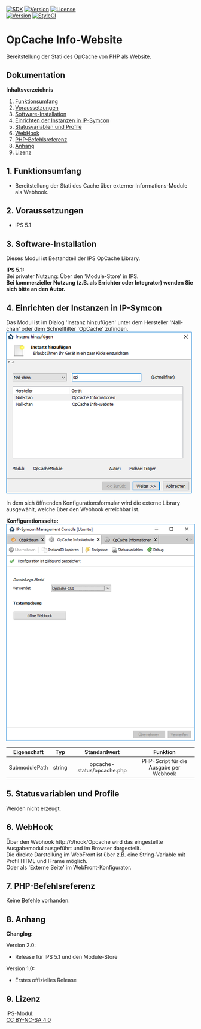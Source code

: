 [![SDK](https://img.shields.io/badge/Symcon-PHPModul-red.svg)](https://www.symcon.de/service/dokumentation/entwicklerbereich/sdk-tools/sdk-php/)
[![Version](https://img.shields.io/badge/Modul%20Version-2.0-blue.svg)]()
[![License](https://img.shields.io/badge/License-CC%20BY--NC--SA%204.0-green.svg)](https://creativecommons.org/licenses/by-nc-sa/4.0/)  
[![Version](https://img.shields.io/badge/Symcon%20Version-5.1%20%3E-green.svg)](https://www.symcon.de/forum/threads/30857-IP-Symcon-5-1-%28Stable%29-Changelog)
[![StyleCI](https://styleci.io/repos/125710396/shield?style=flat)](https://styleci.io/repos/125710396)  

# OpCache Info-Website  
Bereitstellung der Stati des OpCache von PHP als Website.  

## Dokumentation

**Inhaltsverzeichnis**

1. [Funktionsumfang](#1-funktionsumfang)  
2. [Voraussetzungen](#2-voraussetzungen)  
3. [Software-Installation](#3-software-installation) 
4. [Einrichten der Instanzen in IP-Symcon](#4-einrichten-der-instanzen-in-ip-symcon)
5. [Statusvariablen und Profile](#5-statusvariablen-und-profile)
6. [WebHook](#6-webhook)
7. [PHP-Befehlsreferenz](#7-php-befehlsreferenz) 
8. [Anhang](#8-anhang)  
9. [Lizenz](#9-lizenz)

## 1. Funktionsumfang

 - Bereitstellung der Stati des Cache über externer Informations-Module als Webhook.  

## 2. Voraussetzungen

 - IPS 5.1

## 3. Software-Installation

 Dieses Modul ist Bestandteil der IPS OpCache Library.  

**IPS 5.1:**  
   Bei privater Nutzung:
     Über den 'Module-Store' in IPS.  
   **Bei kommerzieller Nutzung (z.B. als Errichter oder Integrator) wenden Sie sich bitte an den Autor.**  

## 4. Einrichten der Instanzen in IP-Symcon

Das Modul ist im Dialog 'Instanz hinzufügen' unter dem Hersteller 'Nall-chan' oder dem Schnellfilter 'OpCache' zufinden.  
![Instanz hinzufügen](../imgs/addInstance.png)  

In dem sich öffnenden Konfigurationsformular wird die externe Library ausgewählt, welche über den Webhook erreichbar ist.  

**Konfigurationsseite:**  
![Instanz hinzufügen](../imgs/settingSite.png)  

| Eigenschaft   | Typ     | Standardwert               | Funktion                               |
| :-----------: | :-----: | :------------------------: | :------------------------------------: |
| SubmodulePath | string  | opcache-status/opcache.php | PHP-Script für die Ausgabe per Webhook |


## 5. Statusvariablen und Profile

Werden nicht erzeugt.  

## 6. WebHook

Über den Webhook http://<IP>:<PORT>/hook/Opcache wird das eingestellte Ausgabemodul ausgeführt und im Browser dargestellt.  
Die direkte Darstellung im WebFront ist über z.B. eine String-Variable mit Profil HTML und IFrame möglich.  
Oder als 'Externe Seite' im WebFront-Konfigurator.  

## 7. PHP-Befehlsreferenz

Keine Befehle vorhanden.

## 8. Anhang

**Changlog:**  

Version 2.0:  
 - Release für IPS 5.1 und den Module-Store   

Version 1.0:  
 - Erstes offizielles Release  

## 9. Lizenz

  IPS-Modul:  
  [CC BY-NC-SA 4.0](https://creativecommons.org/licenses/by-nc-sa/4.0/)  
